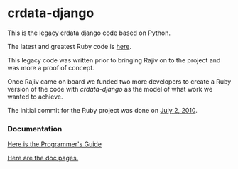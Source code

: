# crdata-django

This is the legacy crdata django code based on Python.

The latest and greatest Ruby code is [here](https://github.com/stormasm/crdata).

This legacy code was written prior to bringing Rajiv on to the project and
was more a proof of concept.

Once Rajiv came on board we funded two more developers to create a Ruby
version of the code with *crdata-django* as the model of what work we
wanted to achieve.

The initial commit for the Ruby project was done on
[July 2, 2010](https://github.com/seerdata/crdata/commit/f506124d8d1d7c0b24db35cfc01235ebf3e3ad9f).

### Documentation

[Here is the Programmer's Guide](./doc/PG_1_02_FINAL.pdf)

[Here are the doc pages.](./doc/Readme.md)
